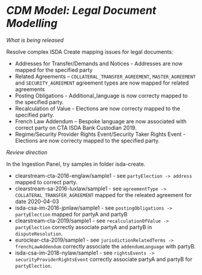 # *CDM Model: Legal Document Modelling*

_What is being released_

Resolve complex ISDA Create mapping issues for legal documents:

 - Addresses for Transfer/Demands and Notices - Addresses are now mapped for the specified party
 - Related Agreements – `COLLATERAL_TRANSFER_AGREEMENT`, `MASTER_AGREEMENT` and `SECURITY_AGREEMENT` agreement types are now mapped for related agreements
 - Posting Obligations - Additional_language is now correcty mapped to the specified party.
 - Recalculation of Value - Elections are now correcty mapped to the specified party.
 - French Law Addendum – Bespoke language are now associated with correct party on CTA ISDA Bank Custodian 2019.
 - Regime/Security Provider Rights Event/Security Taker Rights Event - Elections are now correcty mapped to the specified party.

_Review direction_

In the Ingestion Panel, try samples in folder isda-create.

 - clearstream-cta-2016-englaw/sample1 - see `partyElection -> address` mapped to correct party.
 - clearstream-sa-2016-luxlaw/sample1 - see `agreementType -> COLLATERAL_TRANSFER_AGREEMENT` mapped for the releated agreement for date 2020-04-03
 - isda-csa-im-2016-jpnlaw/sample1 - see `postingObligations -> partyElection` mapped for partyA and partyB
 - clearstream-cta-2019/sample1 - see `recalculationOfValue -> partyElection` correctly associate partyA and partyB in `disputeResolution`.
 - euroclear-cta-2019/sample1 - see `jurisdictionRelatedTerms -> frenchLawAddendum` correctly associate the `addendumLanguage` with partyB.
 - isda-csa-im-2018-nylaw/sample1 - see `rightsEvents -> securityProviderRightsEvent` correctly associate partyA and partyB for `partyElection`.
